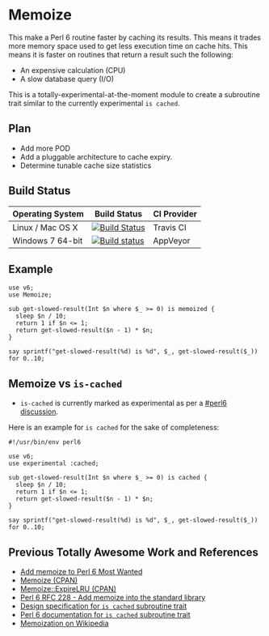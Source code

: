 # Memoize
This make a Perl 6 routine faster by caching its results. This means it trades
more memory space used to get less execution time on cache hits. This means it is 
faster on routines that return a result such the following:
- An expensive calculation (CPU)
- A slow database query (I/O)

This is a totally-experimental-at-the-moment module to create a subroutine trait
similar to the currently experimental `is cached`.

## Plan

- Add more POD
- Add a pluggable architecture to cache expiry.
- Determine tunable cache size statistics

## Build Status

| Operating System  |   Build Status  | CI Provider |
| ----------------- | --------------- | ----------- |
| Linux / Mac OS X  | [![Build Status](https://travis-ci.org/azawawi/perl6-memoize.svg?branch=master)](https://travis-ci.org/azawawi/perl6-memoize)  | Travis CI |
| Windows 7 64-bit  | [![Build status](https://ci.appveyor.com/api/projects/status/github/azawawi/perl6-memoize?svg=true)](https://ci.appveyor.com/project/azawawi/perl6-memoize/branch/master)  | AppVeyor |

## Example

```Perl6
use v6;
use Memoize;

sub get-slowed-result(Int $n where $_ >= 0) is memoized {
  sleep $n / 10;
  return 1 if $n <= 1;
  return get-slowed-result($n - 1) * $n;
}

say sprintf("get-slowed-result(%d) is %d", $_, get-slowed-result($_)) for 0..10;
```

## Memoize vs `is-cached`

- `is-cached` is currently marked as experimental as per a [#perl6 discussion](
http://irclog.perlgeek.de/perl6/2016-02-28#i_12114511).

Here is an example for `is cached` for the sake of completeness:

```Perl6
#!/usr/bin/env perl6

use v6;
use experimental :cached;

sub get-slowed-result(Int $n where $_ >= 0) is cached {
  sleep $n / 10;
  return 1 if $n <= 1;
  return get-slowed-result($n - 1) * $n;
}

say sprintf("get-slowed-result(%d) is %d", $_, get-slowed-result($_)) for 0..10;
```

## Previous Totally Awesome Work and References
- [Add memoize to Perl 6 Most Wanted](https://github.com/perl6/perl6-most-wanted/pull/20)
- [Memoize (CPAN)](https://metacpan.org/pod/Memoize)
- [Memoize::ExpireLRU (CPAN)](https://metacpan.org/pod/Memoize::ExpireLRU)
- [Perl 6 RFC 228 - Add memoize into the standard library](http://perl6.org/archive/rfc/228.html)
- [Design specification for `is cached` subroutine trait](http://design.perl6.org/S06.html#is_cached)
- [Perl 6 documentation for `is cached` subroutine trait](http://doc.perl6.org/routine/is%20cached)
- [Memoization on Wikipedia](https://en.wikipedia.org/wiki/Memoization)
